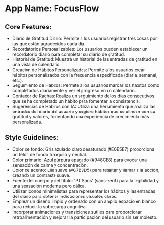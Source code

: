 # **App Name**: FocusFlow

## Core Features:

- Diario de Gratitud Diario: Permite a los usuarios registrar tres cosas por las que están agradecidos cada día.
- Recordatorios Personalizables: Los usuarios pueden establecer un recordatorio diario para completar su diario de gratitud.
- Historial de Gratitud: Muestra un historial de las entradas de gratitud en una vista de calendario.
- Creación de Hábitos Personalizados: Permite a los usuarios crear hábitos personalizados con la frecuencia especificada (diaria, semanal, etc.).
- Seguimiento de Hábitos: Permite a los usuarios marcar los hábitos como completados diariamente y ver el progreso en un calendario.
- Contador de Rachas: Realiza un seguimiento de los días consecutivos que se ha completado un hábito para fomentar la consistencia.
- Sugerencias de Hábitos con IA: Utiliza una herramienta que analiza las entradas del diario del usuario y sugiere hábitos que se alinean con su gratitud y valores, fomentando una experiencia de crecimiento más personalizada.

## Style Guidelines:

- Color de fondo: Gris azulado claro desaturado (#E0E5E7) proporciona un telón de fondo tranquilo y neutral.
- Color primario: Azul púrpura apagado (#948CB3) para evocar una sensación de calma y concentración.
- Color de acento: Lila suave (#C7B9D5) para resaltar y llamar a la acción, creando un contraste suave.
- Fuente del cuerpo y del título: 'PT Sans' (sans-serif) para la legibilidad y una sensación moderna pero cálida.
- Utilizar iconos minimalistas para representar los hábitos y las entradas del diario para obtener indicaciones visuales claras.
- Emplear un diseño limpio y ordenado con un amplio espacio en blanco para reducir la sobrecarga cognitiva.
- Incorporar animaciones y transiciones sutiles para proporcionar retroalimentación y mejorar la participación del usuario sin ser molesto.